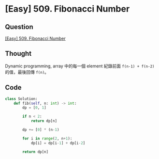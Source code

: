 # [Easy] 509. Fibonacci Number

## Question

[\[Easy\] 509. Fibonacci Number](https://leetcode.com/problems/fibonacci-number/)

## Thought

Dynamic programming, array 中的每一個 element 紀錄前面 `f(n-1) + f(n-2)` 的值，最後回傳 `f(n)`。

## Code

```python
class Solution:
    def fib(self, n: int) -> int:
        dp = [0, 1]

        if n < 2:
            return dp[n]

        dp += [0] * (n-1)

        for i in range(2, n+1):
            dp[i] = dp[i-1] + dp[i-2]

        return dp[n]
```
